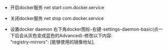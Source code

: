 - 开启docker服务
net start com.docker.service
- 关闭docker服务
net stop com.docker.service

- 设置docker daemon
右下角docker图标-右键-settings-daemon-basic(点一下后会从灰色变成蓝色的Advanced)-修改以下内容:  
 "registry-mirrors": [能够使用的镜像地址],
